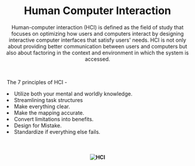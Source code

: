 <br>

<h1 align="center"> Human Computer Interaction </h1>

<p align="center">  
Human-computer interaction (HCI) is defined as the field of study that focuses on optimizing how users and computers interact by designing interactive computer interfaces that satisfy users' needs. HCI is not only about providing better communication between users and computers but also about factoring in the context and environment in which the system is accessed.
</p> <br>

&nbsp;&nbsp;The 7 principles of HCI -

- &nbsp;Utilize both your mental and worldly knowledge. 
- &nbsp;Streamlining task structures 
- &nbsp;Make everything clear. 
- &nbsp;Make the mapping accurate. 
- &nbsp;Convert limitations into benefits. 
- &nbsp;Design for Mistake. 
- &nbsp;Standardize if everything else fails.

<br>

<h4 align="center">

![HCI](https://user-images.githubusercontent.com/107812047/235113462-6867e3f7-2b8e-456c-9b22-bb737483503f.png) 

</h4>

